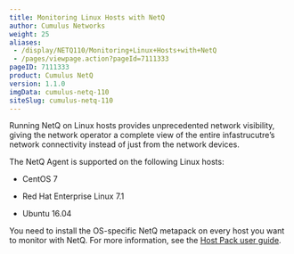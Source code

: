 ```yaml
---
title: Monitoring Linux Hosts with NetQ
author: Cumulus Networks
weight: 25
aliases:
 - /display/NETQ110/Monitoring+Linux+Hosts+with+NetQ
 - /pages/viewpage.action?pageId=7111333
pageID: 7111333
product: Cumulus NetQ
version: 1.1.0
imgData: cumulus-netq-110
siteSlug: cumulus-netq-110
---
```

Running NetQ on Linux hosts provides unprecedented network visibility,
giving the network operator a complete view of the entire
infastrucutre’s network connectivity instead of just from the network
devices.

The NetQ Agent is supported on the following Linux hosts:

  - CentOS 7

  - Red Hat Enterprise Linux 7.1

  - Ubuntu 16.04

You need to install the OS-specific NetQ metapack on every host you want
to monitor with NetQ. For more information, see the [Host Pack user
guide](https://docs.cumulusnetworks.com/display/HOSTPACK/Monitoring+Linux+Hosts+with+NetQ).

<article id="html-search-results" class="ht-content" style="display: none;">

</article>

<footer id="ht-footer">

</footer>
